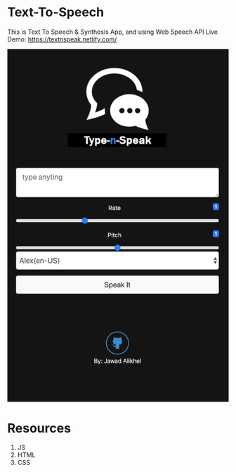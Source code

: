 # Text-To-Speech
This is Text To Speech &amp; Synthesis App, and using Web Speech API
Live Demo: https://textnspeak.netlify.com/

<img src="/textNSpeak.png" />

# Resources
1. JS <br/>
2. HTML <br/>
3. CSS <br/>

